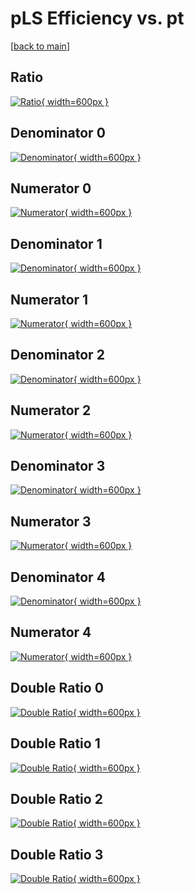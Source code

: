 # pLS Efficiency vs. pt

[[back to main](./)]



## Ratio

[![Ratio](../mtv/var/pLS_loweta_0_-1_eff_pt.png){ width=600px }](../mtv/var/pLS_loweta_0_-1_eff_pt.pdf)

## Denominator 0

[![Denominator](../mtv/den/pLS_loweta_0_-1_eff_pt_den0.png){ width=600px }](../mtv/den/pLS_loweta_0_-1_eff_pt_den0.pdf)

## Numerator 0

[![Numerator](../mtv/num/pLS_loweta_0_-1_eff_pt_num0.png){ width=600px }](../mtv/num/pLS_loweta_0_-1_eff_pt_num0.pdf)

## Denominator 1

[![Denominator](../mtv/den/pLS_loweta_0_-1_eff_pt_den1.png){ width=600px }](../mtv/den/pLS_loweta_0_-1_eff_pt_den1.pdf)

## Numerator 1

[![Numerator](../mtv/num/pLS_loweta_0_-1_eff_pt_num1.png){ width=600px }](../mtv/num/pLS_loweta_0_-1_eff_pt_num1.pdf)

## Denominator 2

[![Denominator](../mtv/den/pLS_loweta_0_-1_eff_pt_den2.png){ width=600px }](../mtv/den/pLS_loweta_0_-1_eff_pt_den2.pdf)

## Numerator 2

[![Numerator](../mtv/num/pLS_loweta_0_-1_eff_pt_num2.png){ width=600px }](../mtv/num/pLS_loweta_0_-1_eff_pt_num2.pdf)

## Denominator 3

[![Denominator](../mtv/den/pLS_loweta_0_-1_eff_pt_den3.png){ width=600px }](../mtv/den/pLS_loweta_0_-1_eff_pt_den3.pdf)

## Numerator 3

[![Numerator](../mtv/num/pLS_loweta_0_-1_eff_pt_num3.png){ width=600px }](../mtv/num/pLS_loweta_0_-1_eff_pt_num3.pdf)

## Denominator 4

[![Denominator](../mtv/den/pLS_loweta_0_-1_eff_pt_den4.png){ width=600px }](../mtv/den/pLS_loweta_0_-1_eff_pt_den4.pdf)

## Numerator 4

[![Numerator](../mtv/num/pLS_loweta_0_-1_eff_pt_num4.png){ width=600px }](../mtv/num/pLS_loweta_0_-1_eff_pt_num4.pdf)

## Double Ratio 0

[![Double Ratio](../mtv/ratio/pLS_loweta_0_-1_eff_pt_ratio0.png){ width=600px }](../mtv/ratio/pLS_loweta_0_-1_eff_pt_ratio0.pdf)

## Double Ratio 1

[![Double Ratio](../mtv/ratio/pLS_loweta_0_-1_eff_pt_ratio1.png){ width=600px }](../mtv/ratio/pLS_loweta_0_-1_eff_pt_ratio1.pdf)

## Double Ratio 2

[![Double Ratio](../mtv/ratio/pLS_loweta_0_-1_eff_pt_ratio2.png){ width=600px }](../mtv/ratio/pLS_loweta_0_-1_eff_pt_ratio2.pdf)

## Double Ratio 3

[![Double Ratio](../mtv/ratio/pLS_loweta_0_-1_eff_pt_ratio3.png){ width=600px }](../mtv/ratio/pLS_loweta_0_-1_eff_pt_ratio3.pdf)

